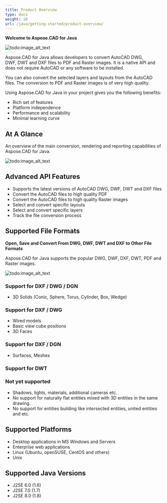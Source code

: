 ```yaml
---
title: Product Overview
type: docs
weight: 10
url: /java/getting-started/product-overview/
---
```


**Welcome to Aspose.CAD for Java**

![todo:image_alt_text](https://i.imgur.com/qHeCKck.png)

Aspose.CAD for Java allows developers to convert AutoCAD DWG, DWF, DWT and DXF files to PDF and Raster images. It is a native API and does not require AutoCAD or any software to be installed.

You can also convert the selected layers and layouts from the AutoCAD files. The conversion to PDF and Raster images is of very high quality.

Using Aspose.CAD for Java in your project gives you the following benefits:

- Rich set of features
- Platform independence
- Performance and scalability
- Minimal learning curve




## **At A Glance**
An overview of the main conversion, rendering and reporting capabilities of Aspose.CAD for Java.

![todo:image_alt_text](https://i.imgur.com/vLNnhkj.png)
## **Advanced API Features**
- Supports the latest versions of AutoCAD DWG, DWF, DWT and DXF files
- Convert the AutoCAD files to high quality PDF
- Convert the AutoCAD files to high quality Raster images
- Select and convert specific layouts
- Select and convert specific layers
- Track the file conversion process
## **Supported File Formats**
**Open, Save and Convert From DWG, DWF, DWT and DXF to Other File Formats**

Aspose.CAD for Java supports the popular DWG, DWF, DXF, DWT, PDF and Raster images.

![todo:image_alt_text](/cad/_assets/java/product-overview_1.png)
### **Support for DXF / DWG / DGN**
- 3D Solids (Conic, Sphere, Torus, Cylinder, Box, Wedge)
### **Support for DXF / DWG**
- Wired models
- Basic view cube positions
- 3D Faces
### **Support for DXF / DGN**
- Surfaces, Meshes
### **Support for DWT**

### **Not yet supported**
- Shadows, lights, materials, additional cameras etc.
- No support for naturally flat entities mixed with 3D entities in the same drawing.
- No support for entities building like intersected entities, united entities and etc.
## **Supported Platforms**
- Desktop applications in MS Windows and Servers
- Enterprise web applications
- Linux (Ubuntu, openSUSE, CentOS and others)
- Unix
## **Supported Java Versions**
- J2SE 6.0 (1.6)
- J2SE 7.0 (1.7)
- J2SE 8.0 (1.8)
